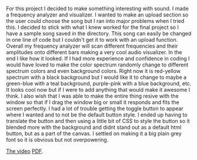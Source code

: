 For this project I decided to make something interesting with sound. I made a frequency analyzer and visualizer. I wanted to make an upload section so the user could choose the song but I ran into major problems when I tried this. I decided to stick with what I knew worked for the final project so I have a sample song saved in the directory.
This song can easily be changed in one line of code but I couldn't get it to work with an upload function. Overall my frequency analyzer will scan different frequencies and their amplitudes onto different bars making a very cool audio visualizer.
In the end I like how it looked. If I had more experience and confidence in coding I would have loved to make the color spectrum randomly change to different spectrum colors and even background colors. Right now it is red-yellow spectrum with a black background but I would like it to change to maybe a green-blue with a teal background, purple-pink with a blue background, etc. 
It looks cool now but if I were to add anything that would make it awesome I think. 
I also wish that I was able to make the entire thing resive with the window so that if I drag the window big or small it responds and fits the screen perfectly. I had a lot of trouble getting the toggle button to appear where I wanted and to not be the default button style. I ended up having to translate the button and then using a little bit of CSS to style the button so it blended more with the background and didnt stand out as a default html button, but as a part of the canvas. I settled on making it a big plain grey font so it is obvious but not overpowering.

 

[The video](#)
 [PDF](https://github.com/ColbyJackL/ColbyJackL.github.io/blob/master/340_InteractiveMedia/Generative_Practice/MP3Visualize1/340FinalPaper.pdf).
